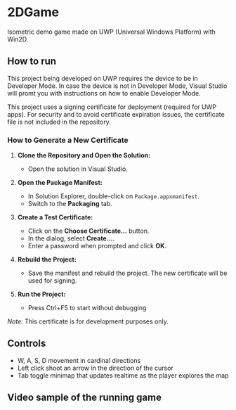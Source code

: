 # 2DGame

Isometric demo game made on UWP (Universal Windows Platform) with Win2D.

## How to run

This project being developed on UWP requires the device to be in Developer Mode. In case the device is not in Developer Mode, Visual Studio will promt you with instructions on how to enable Developer Mode.

This project uses a signing certificate for deployment (required for UWP apps). For security and to avoid certificate expiration issues, the certificate file is not included in the repository.

### How to Generate a New Certificate

1. **Clone the Repository and Open the Solution:**
   - Open the solution in Visual Studio.

2. **Open the Package Manifest:**
   - In Solution Explorer, double-click on `Package.appxmanifest`.
   - Switch to the **Packaging** tab.

3. **Create a Test Certificate:**
   - Click on the **Choose Certificate...** button.
   - In the dialog, select **Create...**.
   - Enter a password when prompted and click **OK**.

4. **Rebuild the Project:**
   - Save the manifest and rebuild the project. The new certificate will be used for signing.
   
5. **Run the Project:**
   - Press Ctrl+F5 to start without debugging

*Note:* This certificate is for development purposes only.

## Controls

- W, A, S, D movement in cardinal directions
- Left click shoot an arrow in the direction of the cursor
- Tab toggle minimap that updates realtime as the player explores the map

## Video sample of the running game

